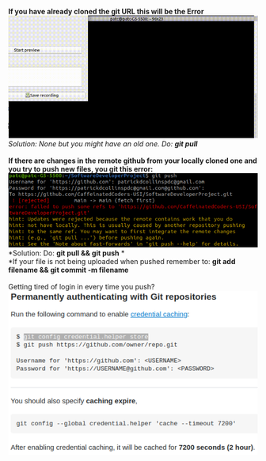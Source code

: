 **If you have already cloned the git URL this will be the Error**<br />
![](cloned_already.gif)<br />
*Solution: None but you might have an old one. Do: **git pull***<br /><br />
**If there are changes in the remote github from your locally cloned one 
and you try to push new files, you git this error:**<br />
![alt text](pushError.png)<br />
*Solution: Do: **git pull && git push** *<br />
*If your file is not being uploaded when pushed remember to: **git add filename && git commit -m filename** <br /><br />
Getting tired of login in every time you push?<br />
![alt text](Git_Cred_shortcut.png)<br />
